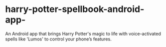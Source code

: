 # harry-potter-spellbook-android-app-
An Android app that brings Harry Potter's magic to life with voice-activated spells like 'Lumos' to control your phone’s features.
